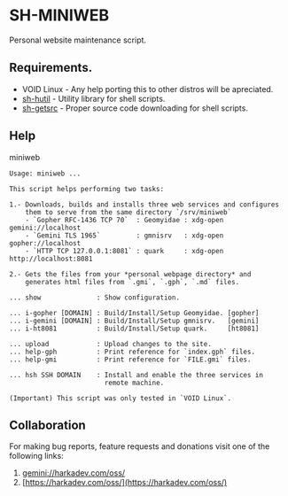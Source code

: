 # SH-MINIWEB

Personal website maintenance script.

## Requirements.

- VOID Linux - Any help porting this to other distros will be apreciated.
- [sh-hutil](https://github.com/harkaitz/sh-hutil) - Utility library for shell scripts.
- [sh-getsrc](https://github.com/harkaitz/sh-getsrc) - Proper source code downloading for shell scripts.

## Help

miniweb

    Usage: miniweb ...
    
    This script helps performing two tasks:
    
    1.- Downloads, builds and installs three web services and configures
        them to serve from the same directory `/srv/miniweb`
        - `Gopher RFC-1436 TCP 70`  : Geomyidae : xdg-open gemini://localhost
        - `Gemini TLS 1965`         : gmnisrv   : xdg-open gopher://localhost
        - `HTTP TCP 127.0.0.1:8081` : quark     : xdg-open http://localhost:8081
    
    2.- Gets the files from your *personal webpage directory* and
        generates html files from `.gmi`, `.gph`, `.md` files.
    
    ... show              : Show configuration.
    
    ... i-gopher [DOMAIN] : Build/Install/Setup Geomyidae. [gopher]
    ... i-gemini [DOMAIN] : Build/Install/Setup gmnisrv.   [gemini]
    ... i-ht8081          : Build/Install/Setup quark.     [ht8081]
    
    ... upload            : Upload changes to the site.
    ... help-gph          : Print reference for `index.gph` files.
    ... help-gmi          : Print reference for `FILE.gmi` files.
    
    ... hsh SSH DOMAIN    : Install and enable the three services in
                            remote machine.
    
    (Important) This script was only tested in `VOID Linux`.

## Collaboration

For making bug reports, feature requests and donations visit
one of the following links:

1. [gemini://harkadev.com/oss/](gemini://harkadev.com/oss/)
2. [https://harkadev.com/oss/](https://harkadev.com/oss/)

